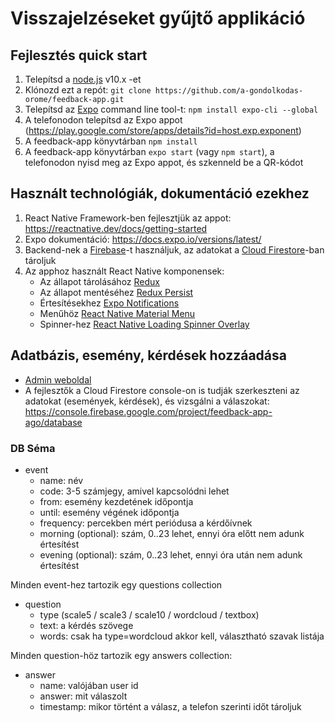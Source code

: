 # Visszajelzéseket gyűjtő applikáció

## Fejlesztés quick start

1. Telepítsd a [node.js](https://nodejs.org/en/) v10.x -et 
2. Klónozd ezt a repót: `git clone https://github.com/a-gondolkodas-orome/feedback-app.git`
3. Telepítsd az [Expo](https://expo.io/) command line tool-t: `npm install expo-cli --global`
4. A telefonodon telepítsd az Expo appot (https://play.google.com/store/apps/details?id=host.exp.exponent)
5. A feedback-app könyvtárban `npm install`
6. A feedback-app könyvtárban `expo start` (vagy `npm start`), a telefonodon nyisd meg az Expo appot, és szkenneld be a QR-kódot

## Használt technológiák, dokumentáció ezekhez

1. React Native Framework-ben fejlesztjük az appot: https://reactnative.dev/docs/getting-started
2. Expo dokumentáció: https://docs.expo.io/versions/latest/
3. Backend-nek a [Firebase](https://firebase.google.com/)-t használjuk, az adatokat a [Cloud Firestore](https://firebase.google.com/docs/firestore)-ban tároljuk
4. Az apphoz használt React Native komponensek:
    - Az állapot tárolásához [Redux](https://redux.js.org/)
    - Az állapot mentéséhez [Redux Persist](https://github.com/rt2zz/redux-persist)
    - Értesítésekhez [Expo Notifications](https://docs.expo.io/versions/latest/sdk/notifications/)
    - Menűhöz [React Native Material Menu](https://www.npmjs.com/package/react-native-material-menu)
    - Spinner-hez [React Native Loading Spinner Overlay](https://github.com/joinspontaneous/react-native-loading-spinner-overlay)

## Adatbázis, esemény, kérdések hozzáadása

* [Admin weboldal](https://github.com/a-gondolkodas-orome/feedback-app-export)
* A fejlesztők a Cloud Firestore console-on is tudják szerkeszteni az adatokat (események, kérdések), és vizsgálni a válaszokat: https://console.firebase.google.com/project/feedback-app-ago/database

### DB Séma

* event
  - name: név
  - code: 3-5 számjegy, amivel kapcsolódni lehet
  - from: esemény kezdetének időpontja
  - until: esemény végének időpontja
  - frequency: percekben mért periódusa a kérdőívnek
  - morning (optional): szám, 0..23 lehet, ennyi óra előtt nem adunk értesítést
  - evening (optional): szám, 0..23 lehet, ennyi óra után nem adunk értesítést

Minden event-hez tartozik egy questions collection

* question
  - type (scale5 / scale3 / scale10 / wordcloud / textbox)
  - text: a kérdés szövege
  - words: csak ha type=wordcloud akkor kell, választható szavak listája

Minden question-höz tartozik egy answers collection:

* answer
  - name: valójában user id
  - answer: mit válaszolt
  - timestamp: mikor történt a válasz, a telefon szerinti időt tároljuk

